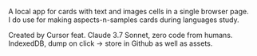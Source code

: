 A local app for cards with text and images cells in a single browser page.  
I do use for making aspects-n-samples cards during languages study.  

Created by Cursor feat. Claude 3.7 Sonnet, zero code from humans.  
IndexedDB, dump on click -> store in Github as well as assets.




